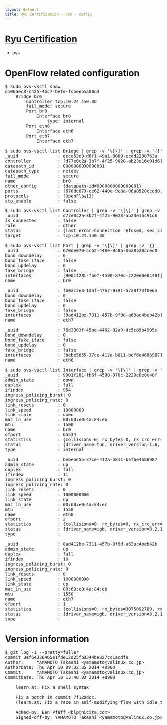 ```yaml
---
layout: default
title: Ryu Certification - ovs - config
---
```

# [Ryu Certification](http://osrg.github.io/ryu/certification.html)
* ovs 

# OpenFlow related configuration
<pre>
$ sudo ovs-vsctl show
d106aec8-c425-4bc7-befe-fc5ee55a00d3
    Bridge br0
        Controller tcp:10.24.150.30
        fail_mode: secure
        Port br0
            Interface br0
                type: internal
        Port eth8
            Interface eth8
        Port eth7
            Interface eth7

$ sudo ovs-vsctl list Bridge | grep -v '\[\]' | grep -v '{}'
_uuid               : dcca63e9-d6f1-49a1-8000-ccdd2230763a
controller          : [d77e0c2a-3b7f-4f25-9028-ab23e16c91d6]
datapath_id         : 0000000000000001
datapath_type       : netdev
fail_mode           : secure
name                : br0
other_config        : {datapath-id=0000000000000001}
ports               : [670de070-cc62-440e-9c8a-06a8520cced0, 76d3303f-45be-4402-82a9-dc5c89b4905e, fb0ac2e3-1daf-4767-9391-57a8f73f0e6a]
protocols           : [OpenFlow13]
stp_enable          : false

$ sudo ovs-vsctl list Controller | grep -v '\[\]' | grep -v '{}'
_uuid               : d77e0c2a-3b7f-4f25-9028-ab23e16c91d6
is_connected        : false
role                : other
status              : {last_error=Connection refused, sec_since_connect=927, sec_since_disconnect=2, state=BACKOFF}
target              : tcp:10.24.150.30

$ sudo ovs-vsctl list Port | grep -v '\[\]' | grep -v '{}'
_uuid               : 670de070-cc62-440e-9c8a-06a8520cced0
bond_downdelay      : 0
bond_fake_iface     : false
bond_updelay        : 0
fake_bridge         : false
interfaces          : [9001f281-fb6f-4590-870c-2220e0e8c48f]
name                : br0

_uuid               : fb0ac2e3-1daf-4767-9391-57a8f73f0e6a
bond_downdelay      : 0
bond_fake_iface     : false
bond_updelay        : 0
fake_bridge         : false
interfaces          : [8ad412be-7311-457b-9f9d-a63ac4beb42b]
name                : eth7

_uuid               : 76d3303f-45be-4402-82a9-dc5c89b4905e
bond_downdelay      : 0
bond_fake_iface     : false
bond_updelay        : 0
fake_bridge         : false
interfaces          : [bebe5655-37ce-412a-b811-bef6e4686987]
name                : eth8

$ sudo ovs-vsctl list Interface | grep -v '\[\]' | grep -v '{}'
_uuid               : 9001f281-fb6f-4590-870c-2220e0e8c48f
admin_state         : down
duplex              : full
ifindex             : 954
ingress_policing_burst: 0
ingress_policing_rate: 0
link_resets         : 0
link_speed          : 10000000
link_state          : down
mac_in_use          : 00:60:e0:4a:84:eb
mtu                 : 1500
name                : br0
ofport              : 65534
statistics          : {collisions=0, rx_bytes=0, rx_crc_err=0, rx_dropped=0, rx_errors=0, rx_frame_err=0, rx_over_err=0, rx_packets=0, tx_bytes=0, tx_dropped=0, tx_errors=0, tx_packets=0}
status              : {driver_name=tun, driver_version=1.6, firmware_version=N/A}
type                : internal

_uuid               : bebe5655-37ce-412a-b811-bef6e4686987
admin_state         : up
duplex              : full
ifindex             : 11
ingress_policing_burst: 0
ingress_policing_rate: 0
link_resets         : 0
link_speed          : 1000000000
link_state          : up
mac_in_use          : 00:60:e0:4a:84:ec
mtu                 : 1550
name                : eth8
ofport              : 2
statistics          : {collisions=0, rx_bytes=0, rx_crc_err=0, rx_dropped=0, rx_errors=0, rx_frame_err=0, rx_over_err=0, rx_packets=0, tx_bytes=7214243, tx_dropped=0, tx_errors=0, tx_packets=76898}
status              : {driver_name=igb, driver_version=3.2.10-k, firmware_version=3.10-0}
type                : 

_uuid               : 8ad412be-7311-457b-9f9d-a63ac4beb42b
admin_state         : up
duplex              : full
ifindex             : 10
ingress_policing_burst: 0
ingress_policing_rate: 0
link_resets         : 0
link_speed          : 1000000000
link_state          : up
mac_in_use          : 00:60:e0:4a:84:eb
mtu                 : 1550
name                : eth7
ofport              : 1
statistics          : {collisions=0, rx_bytes=3075092780, rx_crc_err=0, rx_dropped=0, rx_errors=0, rx_frame_err=0, rx_over_err=0, rx_packets=72755302, tx_bytes=0, tx_dropped=0, tx_errors=0, tx_packets=0}
status              : {driver_name=igb, driver_version=3.2.10-k, firmware_version=3.10-0}
type                : 
</pre>

# Version information
<pre>
$ git log -1 --pretty=fuller
commit 3ef64336465e1fde12d25fb8344be827cc1acdfa
Author:     YAMAMOTO Takashi &lt;yamamoto@valinux.co.jp&gt;
AuthorDate: Thu Apr 10 09:32:36 2014 +0900
Commit:     YAMAMOTO Takashi &lt;yamamoto@valinux.co.jp&gt;
CommitDate: Thu Apr 10 13:48:03 2014 +0900

    learn.at: Fix a shell syntax
    
    Fix a botch in commit 7f12bdcc.
    (learn.at: Fix a race in self-modifying flow with idle_timeout test)
    
    Acked-by: Ben Pfaff &lt;blp@nicira.com&gt;
    Signed-off-by: YAMAMOTO Takashi &lt;yamamoto@valinux.co.jp&gt;
</pre>
